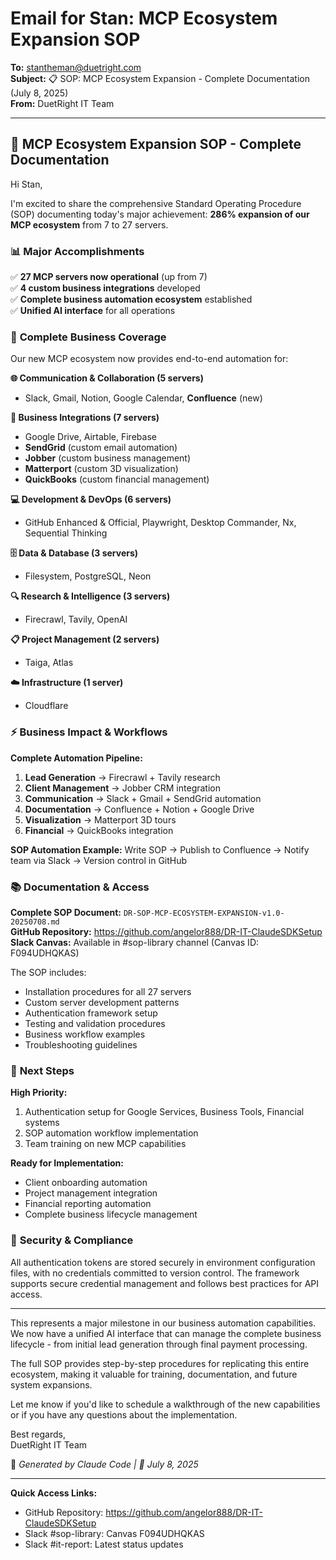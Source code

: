 # Email for Stan: MCP Ecosystem Expansion SOP

**To:** stantheman@duetright.com  
**Subject:** 📋 SOP: MCP Ecosystem Expansion - Complete Documentation (July 8, 2025)  
**From:** DuetRight IT Team

---

## 🚀 MCP Ecosystem Expansion SOP - Complete Documentation

Hi Stan,

I'm excited to share the comprehensive Standard Operating Procedure (SOP) documenting today's major achievement: **286% expansion of our MCP ecosystem** from 7 to 27 servers.

### 📊 **Major Accomplishments**

✅ **27 MCP servers now operational** (up from 7)  
✅ **4 custom business integrations** developed  
✅ **Complete business automation ecosystem** established  
✅ **Unified AI interface** for all operations  

### 🏢 **Complete Business Coverage**

Our new MCP ecosystem now provides end-to-end automation for:

**🌐 Communication & Collaboration (5 servers)**
- Slack, Gmail, Notion, Google Calendar, **Confluence** (new)

**🏢 Business Integrations (7 servers)**  
- Google Drive, Airtable, Firebase
- **SendGrid** (custom email automation)
- **Jobber** (custom business management)  
- **Matterport** (custom 3D visualization)
- **QuickBooks** (custom financial management)

**💻 Development & DevOps (6 servers)**
- GitHub Enhanced & Official, Playwright, Desktop Commander, Nx, Sequential Thinking

**🗄️ Data & Database (3 servers)**
- Filesystem, PostgreSQL, Neon

**🔍 Research & Intelligence (3 servers)**  
- Firecrawl, Tavily, OpenAI

**📋 Project Management (2 servers)**
- Taiga, Atlas

**☁️ Infrastructure (1 server)**
- Cloudflare

### ⚡ **Business Impact & Workflows**

**Complete Automation Pipeline:**
1. **Lead Generation** → Firecrawl + Tavily research
2. **Client Management** → Jobber CRM integration  
3. **Communication** → Slack + Gmail + SendGrid automation
4. **Documentation** → Confluence + Notion + Google Drive
5. **Visualization** → Matterport 3D tours
6. **Financial** → QuickBooks integration

**SOP Automation Example:**
Write SOP → Publish to Confluence → Notify team via Slack → Version control in GitHub

### 📚 **Documentation & Access**

**Complete SOP Document:** `DR-SOP-MCP-ECOSYSTEM-EXPANSION-v1.0-20250708.md`  
**GitHub Repository:** https://github.com/angelor888/DR-IT-ClaudeSDKSetup  
**Slack Canvas:** Available in #sop-library channel (Canvas ID: F094UDHQKAS)  

The SOP includes:
- Installation procedures for all 27 servers
- Custom server development patterns  
- Authentication framework setup
- Testing and validation procedures
- Business workflow examples
- Troubleshooting guidelines

### 🎯 **Next Steps**

**High Priority:**
1. Authentication setup for Google Services, Business Tools, Financial systems
2. SOP automation workflow implementation  
3. Team training on new MCP capabilities

**Ready for Implementation:**
- Client onboarding automation
- Project management integration  
- Financial reporting automation
- Complete business lifecycle management

### 🔐 **Security & Compliance**

All authentication tokens are stored securely in environment configuration files, with no credentials committed to version control. The framework supports secure credential management and follows best practices for API access.

---

This represents a major milestone in our business automation capabilities. We now have a unified AI interface that can manage the complete business lifecycle - from initial lead generation through final payment processing.

The full SOP provides step-by-step procedures for replicating this entire ecosystem, making it valuable for training, documentation, and future system expansions.

Let me know if you'd like to schedule a walkthrough of the new capabilities or if you have any questions about the implementation.

Best regards,  
DuetRight IT Team  

🤖 *Generated by Claude Code | 📅 July 8, 2025*

---

**Quick Access Links:**
- GitHub Repository: https://github.com/angelor888/DR-IT-ClaudeSDKSetup
- Slack #sop-library: Canvas F094UDHQKAS  
- Slack #it-report: Latest status updates